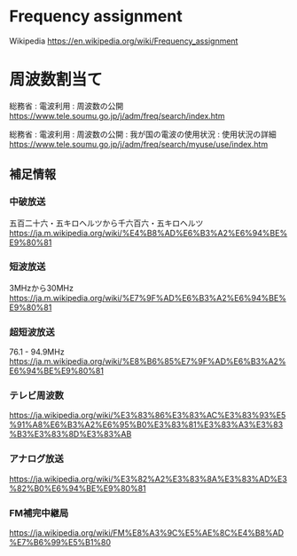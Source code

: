 # Frequency assignment

Wikipedia
https://en.wikipedia.org/wiki/Frequency_assignment

# 周波数割当て

総務省 : 電波利用 : 周波数の公開
https://www.tele.soumu.go.jp/j/adm/freq/search/index.htm

総務省 : 電波利用 : 周波数の公開 : 我が国の電波の使用状況 : 使用状況の詳細
https://www.tele.soumu.go.jp/j/adm/freq/search/myuse/use/index.htm




## 補足情報
### 中破放送
五百二十六・五キロヘルツから千六百六・五キロヘルツ
https://ja.m.wikipedia.org/wiki/%E4%B8%AD%E6%B3%A2%E6%94%BE%E9%80%81

### 短波放送
3MHzから30MHz
https://ja.m.wikipedia.org/wiki/%E7%9F%AD%E6%B3%A2%E6%94%BE%E9%80%81

### 超短波放送
76.1 - 94.9MHz
https://ja.m.wikipedia.org/wiki/%E8%B6%85%E7%9F%AD%E6%B3%A2%E6%94%BE%E9%80%81



### テレビ周波数
https://ja.wikipedia.org/wiki/%E3%83%86%E3%83%AC%E3%83%93%E5%91%A8%E6%B3%A2%E6%95%B0%E3%83%81%E3%83%A3%E3%83%B3%E3%83%8D%E3%83%AB

### アナログ放送
https://ja.wikipedia.org/wiki/%E3%82%A2%E3%83%8A%E3%83%AD%E3%82%B0%E6%94%BE%E9%80%81

### FM補完中継局

https://ja.wikipedia.org/wiki/FM%E8%A3%9C%E5%AE%8C%E4%B8%AD%E7%B6%99%E5%B1%80

